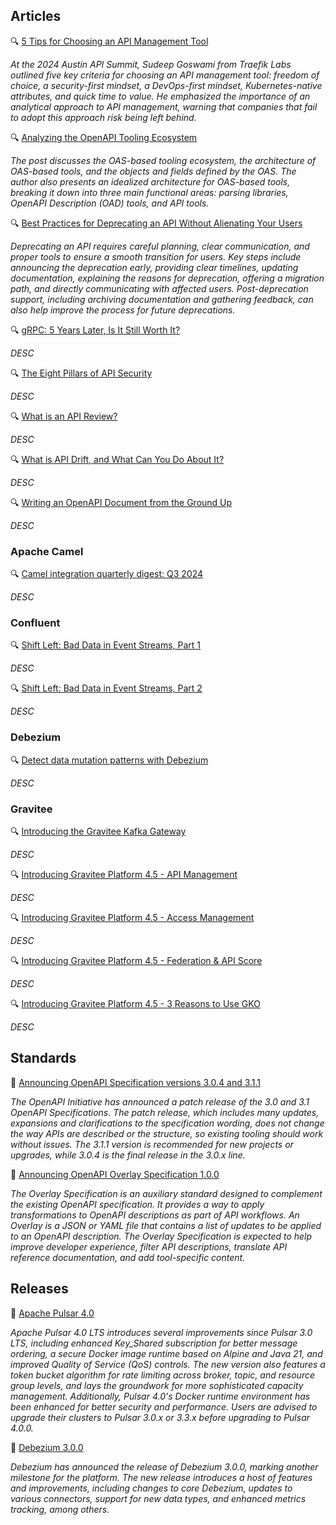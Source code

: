 ## Articles

🔍 [5 Tips for Choosing an API Management Tool](https://nordicapis.com/5-tips-for-choosing-an-api-management-tool/)

_At the 2024 Austin API Summit, Sudeep Goswami from Traefik Labs outlined five key criteria for choosing an API management tool: freedom of choice, a security-first mindset, a DevOps-first mindset, Kubernetes-native attributes, and quick time to value. He emphasized the importance of an analytical approach to API management, warning that companies that fail to adopt this approach risk being left behind._

🔍 [Analyzing the OpenAPI Tooling Ecosystem](https://modern-json-schema.com/analyzing-the-openapi-tooling-ecosystem)

_The post discusses the OAS-based tooling ecosystem, the architecture of OAS-based tools, and the objects and fields defined by the OAS. The author also presents an idealized architecture for OAS-based tools, breaking it down into three main functional areas: parsing libraries, OpenAPI Description (OAD) tools, and API tools._

🔍 [Best Practices for Deprecating an API Without Alienating Your Users](https://blog.treblle.com/best-practices-deprecating-api/)

_Deprecating an API requires careful planning, clear communication, and proper tools to ensure a smooth transition for users. Key steps include announcing the deprecation early, providing clear timelines, updating documentation, explaining the reasons for deprecation, offering a migration path, and directly communicating with affected users. Post-deprecation support, including archiving documentation and gathering feedback, can also help improve the process for future deprecations._

🔍 [gRPC: 5 Years Later, Is It Still Worth It?](https://kostyay.com/grpc-5-years-later-is-it-still-worth-it-b181a3b2b73b)

_DESC_

🔍 [The Eight Pillars of API Security](https://nordicapis.com/the-eight-pillars-of-api-security/)

_DESC_

🔍 [What is an API Review?](https://apievangelist.com/2024/10/11/what-is-an-api-review/)

_DESC_

🔍 [What is API Drift, and What Can You Do About It?](https://nordicapis.com/what-is-api-drift-and-what-can-you-do-about-it/)

_DESC_

🔍 [Writing an OpenAPI Document from the Ground Up](https://bump.sh/blog/openapi-from-ground-up)

_DESC_

### Apache Camel

🔍 [Camel integration quarterly digest: Q3 2024](https://developers.redhat.com/blog/2024/10/16/camel-integration-quarterly-digest-q3-2024)

_DESC_

### Confluent

🔍 [Shift Left: Bad Data in Event Streams, Part 1](https://www.confluent.io/blog/shift-left-bad-data-in-event-streams-part-1/)

_DESC_

🔍 [Shift Left: Bad Data in Event Streams, Part 2](https://www.confluent.io/blog/shift-left-bad-data-in-event-streams-part-2/)

_DESC_

### Debezium

🔍 [Detect data mutation patterns with Debezium](https://debezium.io/blog/2024/10/14/Detect-data-mutation-patterns-with-Debezium/)

_DESC_

### Gravitee

🔍 [Introducing the Gravitee Kafka Gateway](https://www.gravitee.io/blog/introducing-the-gravitee-kafka-gateway)

_DESC_

🔍 [Introducing Gravitee Platform 4.5 - API Management](https://www.gravitee.io/blog/introducing-gravitee-platform-4.5-apim)

_DESC_

🔍 [Introducing Gravitee Platform 4.5 - Access Management](https://www.gravitee.io/blog/introducing-gravitee-platform-4.5-access-management)

_DESC_

🔍 [Introducing Gravitee Platform 4.5 - Federation & API Score](https://www.gravitee.io/blog/introducing-gravitee-platform-4.5-federation-and-api-score)

_DESC_

🔍 [Introducing Gravitee Platform 4.5 - 3 Reasons to Use GKO](https://www.gravitee.io/blog/introducing-gravitee-platform-4.5-3-reasons-to-use-gko)

_DESC_

## Standards

🔗 [Announcing OpenAPI Specification versions 3.0.4 and 3.1.1](https://www.openapis.org/blog/2024/10/25/announcing-openapi-specification-patch-releases)

_The OpenAPI Initiative has announced a patch release of the 3.0 and 3.1 OpenAPI Specifications. The patch release, which includes many updates, expansions and clarifications to the specification wording, does not change the way APIs are described or the structure, so existing tooling should work without issues. The 3.1.1 version is recommended for new projects or upgrades, while 3.0.4 is the final release in the 3.0.x line._

🔗 [Announcing OpenAPI Overlay Specification 1.0.0](https://www.openapis.org/blog/2024/10/22/announcing-overlay-specification)

_The Overlay Specification is an auxiliary standard designed to complement the existing OpenAPI specification. It provides a way to apply transformations to OpenAPI descriptions as part of API workflows. An Overlay is a JSON or YAML file that contains a list of updates to be applied to an OpenAPI description. The Overlay Specification is expected to help improve developer experience, filter API descriptions, translate API reference documentation, and add tool-specific content._

## Releases

🚀 [Apache Pulsar 4.0](https://pulsar.apache.org/blog/2024/10/24/announcing-apache-pulsar-4-0/)

_Apache Pulsar 4.0 LTS introduces several improvements since Pulsar 3.0 LTS, including enhanced Key_Shared subscription for better message ordering, a secure Docker image runtime based on Alpine and Java 21, and improved Quality of Service (QoS) controls. The new version also features a token bucket algorithm for rate limiting across broker, topic, and resource group levels, and lays the groundwork for more sophisticated capacity management. Additionally, Pulsar 4.0's Docker runtime environment has been enhanced for better security and performance. Users are advised to upgrade their clusters to Pulsar 3.0.x or 3.3.x before upgrading to Pulsar 4.0.0._

🚀 [Debezium 3.0.0](https://debezium.io/blog/2024/10/02/debezium-3-0-final-released/)

_Debezium has announced the release of Debezium 3.0.0, marking another milestone for the platform. The new release introduces a host of features and improvements, including changes to core Debezium, updates to various connectors, support for new data types, and enhanced metrics tracking, among others._
